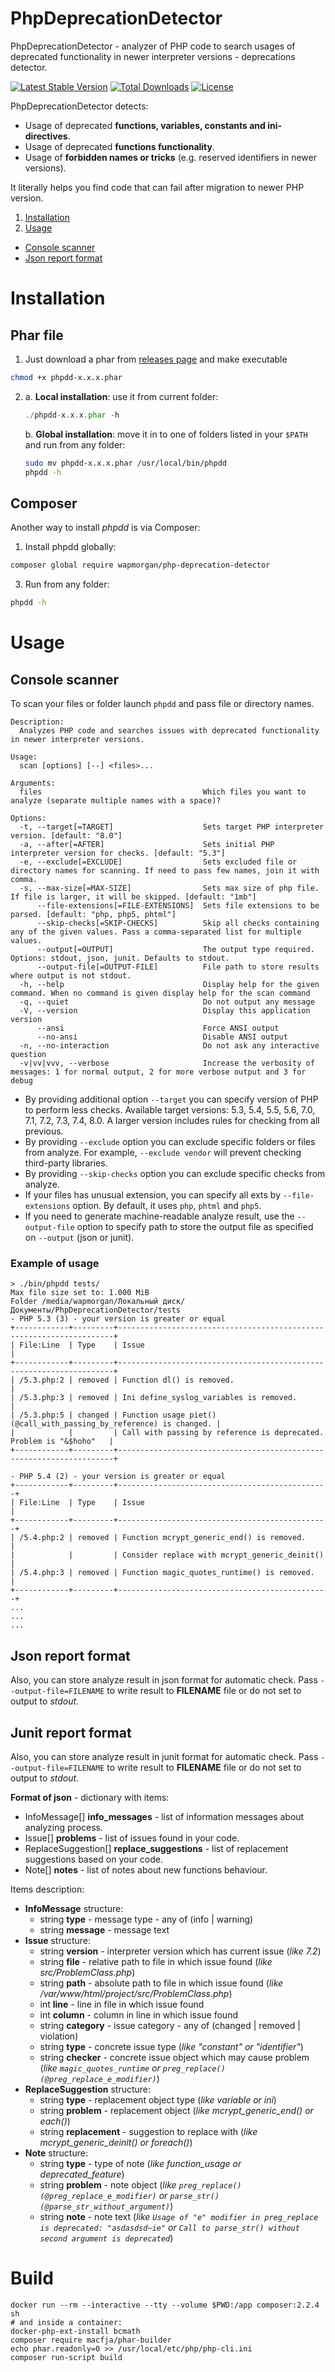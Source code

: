 # PhpDeprecationDetector

PhpDeprecationDetector - analyzer of PHP code to search usages of deprecated functionality in newer interpreter versions - deprecations detector.

[![Latest Stable Version](https://poser.pugx.org/wapmorgan/php-deprecation-detector/v/stable)](https://packagist.org/packages/wapmorgan/php-deprecation-detector)
[![Total Downloads](https://poser.pugx.org/wapmorgan/php-deprecation-detector/downloads)](https://packagist.org/packages/wapmorgan/php-deprecation-detector)
[![License](https://poser.pugx.org/wapmorgan/php-deprecation-detector/license)](https://packagist.org/packages/wapmorgan/php-deprecation-detector)

PhpDeprecationDetector detects:
- Usage of deprecated **functions, variables, constants and ini-directives**.
- Usage of deprecated **functions functionality**.
- Usage of **forbidden names or tricks** (e.g. reserved identifiers in newer versions).

It literally helps you find code that can fail after migration to newer PHP version.

1. [Installation](#installation)
2. [Usage](#usage)
  - [Console scanner](#console-scanner)
  - [Json report format](#json-report-format)

# Installation

## Phar file

1. Just download a phar from [releases page](https://github.com/wapmorgan/PhpDeprecationDetector/releases) and make executable
  ```sh
  chmod +x phpdd-x.x.x.phar
  ```

2. a. **Local installation**: use it from current folder:
    ```php
    ./phpdd-x.x.x.phar -h
    ```

   b. **Global installation**: move it in to one of folders listed in your `$PATH` and run from any folder:
    ```sh
    sudo mv phpdd-x.x.x.phar /usr/local/bin/phpdd
    phpdd -h
    ```

## Composer
Another way to install _phpdd_ is via Composer:

1. Install phpdd globally:
  ```sh
  composer global require wapmorgan/php-deprecation-detector
  ```

3. Run from any folder:
  ```sh
  phpdd -h
  ```

# Usage
## Console scanner
To scan your files or folder launch `phpdd` and pass file or directory names.

```
Description:
  Analyzes PHP code and searches issues with deprecated functionality in newer interpreter versions.

Usage:
  scan [options] [--] <files>...

Arguments:
  files                                    Which files you want to analyze (separate multiple names with a space)?

Options:
  -t, --target[=TARGET]                    Sets target PHP interpreter version. [default: "8.0"]
  -a, --after[=AFTER]                      Sets initial PHP interpreter version for checks. [default: "5.3"]
  -e, --exclude[=EXCLUDE]                  Sets excluded file or directory names for scanning. If need to pass few names, join it with comma.
  -s, --max-size[=MAX-SIZE]                Sets max size of php file. If file is larger, it will be skipped. [default: "1mb"]
      --file-extensions[=FILE-EXTENSIONS]  Sets file extensions to be parsed. [default: "php, php5, phtml"]
      --skip-checks[=SKIP-CHECKS]          Skip all checks containing any of the given values. Pass a comma-separated list for multiple values.
      --output[=OUTPUT]                    The output type required. Options: stdout, json, junit. Defaults to stdout.
      --output-file[=OUTPUT-FILE]          File path to store results where output is not stdout.
  -h, --help                               Display help for the given command. When no command is given display help for the scan command
  -q, --quiet                              Do not output any message
  -V, --version                            Display this application version
      --ansi                               Force ANSI output
      --no-ansi                            Disable ANSI output
  -n, --no-interaction                     Do not ask any interactive question
  -v|vv|vvv, --verbose                     Increase the verbosity of messages: 1 for normal output, 2 for more verbose output and 3 for debug
```

- By providing additional option `--target` you can specify version of PHP to perform less checks. Available target versions: 5.3, 5.4, 5.5, 5.6, 7.0, 7.1, 7.2, 7.3, 7.4, 8.0. A larger version includes rules for checking from all previous.
- By providing `--exclude` option you can exclude specific folders or files from analyze. For example, `--exclude vendor` will prevent checking third-party libraries.
- By providing `--skip-checks` option you can exclude specific checks from analyze.
- If your files has unusual extension, you can specify all exts by `--file-extensions` option. By default, it uses `php`, `phtml` and `php5`.
- If you need to generate machine-readable analyze result, use the `--output-file` option to specify path to store the output file as specified on `--output` (json or junit).

### Example of usage
```
> ./bin/phpdd tests/
Max file size set to: 1.000 MiB
Folder /media/wapmorgan/Локальный диск/Документы/PhpDeprecationDetector/tests
- PHP 5.3 (3) - your version is greater or equal
+------------+---------+---------------------------------------------------------------------+
| File:Line  | Type    | Issue                                                               |
+------------+---------+---------------------------------------------------------------------+
| /5.3.php:2 | removed | Function dl() is removed.                                           |
| /5.3.php:3 | removed | Ini define_syslog_variables is removed.                             |
| /5.3.php:5 | changed | Function usage piet() (@call_with_passing_by_reference) is changed. |
|            |         | Call with passing by reference is deprecated. Problem is "&$hoho"   |
+------------+---------+---------------------------------------------------------------------+

- PHP 5.4 (2) - your version is greater or equal
+------------+---------+-----------------------------------------------+
| File:Line  | Type    | Issue                                         |
+------------+---------+-----------------------------------------------+
| /5.4.php:2 | removed | Function mcrypt_generic_end() is removed.     |
|            |         | Consider replace with mcrypt_generic_deinit() |
| /5.4.php:3 | removed | Function magic_quotes_runtime() is removed.   |
+------------+---------+-----------------------------------------------+
...
...
...
```

## Json report format
Also, you can store analyze result in json format for automatic check. Pass `--output-file=FILENAME` to write result to **FILENAME** file or do not set to output to *stdout*.

## Junit report format
Also, you can store analyze result in junit format for automatic check. Pass `--output-file=FILENAME` to write result to **FILENAME** file or do not set to output to *stdout*.

**Format of json** - dictionary with items:
- InfoMessage[] **info_messages** - list of information messages about analyzing process.
- Issue[] **problems** - list of issues found in your code.
- ReplaceSuggestion[] **replace_suggestions** - list of replacement suggestions based on your code.
- Note[] **notes** - list of notes about new functions behaviour.

Items description:
- **InfoMessage** structure:
  - string **type** - message type - any of (info | warning)
  - string **message** - message text
- **Issue** structure:
  - string **version** - interpreter version which has current issue (*like 7.2*)
  - string **file** - relative path to file in which issue found (*like src/ProblemClass.php*)
  - string **path** - absolute path to file in which issue found (*like /var/www/html/project/src/ProblemClass.php*)
  - int **line** - line in file in which issue found
  - int **column** - column in line in which issue found
  - string **category** - issue category - any of (changed | removed | violation)
  - string **type** - concrete issue type (*like "constant" or "identifier"*)
  - string **checker** - concrete issue object which may cause problem (*like `magic_quotes_runtime` or `preg_replace() (@preg_replace_e_modifier)`*)
- **ReplaceSuggestion** structure:
  - string **type** - replacement object type (*like variable or ini*)
  - string **problem** - replacement object (*like mcrypt_generic_end() or each()*)
  - string **replacement** - suggestion to replace with (*like mcrypt_generic_deinit() or foreach()*)
- **Note** structure:
  - string **type** - type of note (*like function_usage or deprecated_feature*)
  - string **problem** - note object (*like `preg_replace() (@preg_replace_e_modifier)` or `parse_str() (@parse_str_without_argument)`*)
  - string **note** - note text (*like `Usage of "e" modifier in preg_replace is deprecated: "asdasdsd~ie"` or `Call to parse_str() without second argument is deprecated`*)

# Build

```shell
docker run --rm --interactive --tty --volume $PWD:/app composer:2.2.4 sh
# and inside a container:
docker-php-ext-install bcmath
composer require macfja/phar-builder
echo phar.readonly=0 >> /usr/local/etc/php/php-cli.ini
composer run-script build
```

